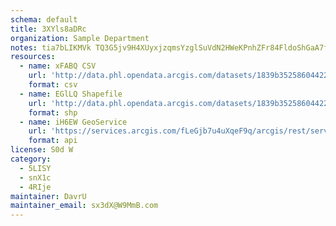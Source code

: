 ```yaml
---
schema: default
title: 3XYls8aDRc 
organization: Sample Department 
notes: tia7bLIKMVk TQ3G5jv9H4XUyxjzqmsYzglSuVdN2HWeKPnhZFr84FldoShGaA7fJcfiREuk WrLpc3TRBQ5yBwJtCCwveZEPUmq 
resources:
  - name: xFABQ CSV
    url: 'http://data.phl.opendata.arcgis.com/datasets/1839b35258604422b0b520cbb668df0d_0.csv'
    format: csv
  - name: EGlLQ Shapefile
    url: 'http://data.phl.opendata.arcgis.com/datasets/1839b35258604422b0b520cbb668df0d_0.zip'
    format: shp
  - name: iH6EW GeoService
    url: 'https://services.arcgis.com/fLeGjb7u4uXqeF9q/arcgis/rest/services/Air_Monitoring_Stations/FeatureServer/0/query'
    format: api
license: S0d W 
category:
  - 5LISY 
  - snX1c 
  - 4RIje 
maintainer: DavrU  
maintainer_email: sx3dX@W9MmB.com
---
```


